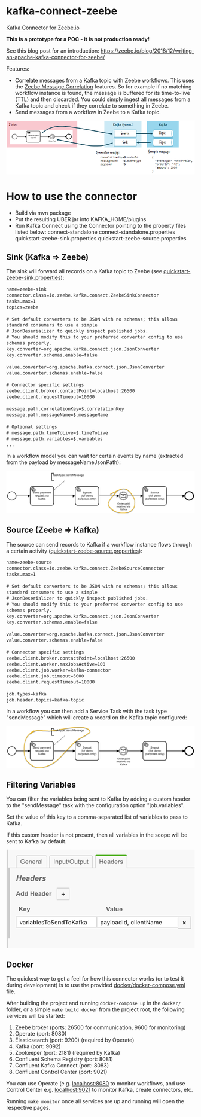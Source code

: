 # kafka-connect-zeebe

[Kafka Connect](https://docs.confluent.io/2.0.0/connect/)or for [Zeebe.io](http://zeebe.io/)

**This is a prototype for a POC - it is not production ready!**

See this blog post for an introduction: https://zeebe.io/blog/2018/12/writing-an-apache-kafka-connector-for-zeebe/

Features:
* Correlate messages from a Kafka topic with Zeebe workflows. This uses the [Zeebe Message Correlation](https://docs.zeebe.io/reference/message-correlation.html) features. So for example if no matching workflow instance is found, the message is buffered for its time-to-live (TTL) and then discarded. You could simply ingest all messages from a Kafka topic and check if they correlate to something in Zeebe.
* Send messages from a workflow in Zeebe to a Kafka topic.

![Overview](overview.png)

# How to use the connector

* Build via mvn package
* Put the resulting UBER jar into KAFKA_HOME/plugins
* Run Kafka Connect using the Connector pointing to the property files listed below: connect-standalone connect-standalone.properties quickstart-zeebe-sink.properties quickstart-zeebe-source.properties


## Sink (Kafka => Zeebe)

The sink will forward all records on a Kafka topic to Zeebe (see [quickstart-zeebe-sink.properties](blob/master/config/quickstart-zeebe-sink.properties)):

```
name=zeebe-sink
connector.class=io.zeebe.kafka.connect.ZeebeSinkConnector
tasks.max=1
topics=zeebe

# Set default converters to be JSON with no schemas; this allows standard consumers to use a simple
# JsonDeserializer to quickly inspect published jobs.
# You should modify this to your preferred converter config to use schemas properly.
key.converter=org.apache.kafka.connect.json.JsonConverter
key.converter.schemas.enable=false

value.converter=org.apache.kafka.connect.json.JsonConverter
value.converter.schemas.enable=false

# Connector specific settings
zeebe.client.broker.contactPoint=localhost:26500
zeebe.client.requestTimeout=10000

message.path.correlationKey=$.correlationKey
message.path.messageName=$.messageName

# Optional settings
# message.path.timeToLive=$.timeToLive
# message.path.variables=$.variables
...
```

In a workflow model you can wait for certain events by name (extracted from the payload by messageNameJsonPath):

![Overview](bpmn1.png)

## Source (Zeebe => Kafka)

The source can send records to Kafka if a workflow instance flows through a certain activity ([quickstart-zeebe-source.properties](blob/master/config/quickstart-zeebe-source.properties)):

```
name=zeebe-source
connector.class=io.zeebe.kafka.connect.ZeebeSourceConnector
tasks.max=1

# Set default converters to be JSON with no schemas; this allows standard consumers to use a simple
# JsonDeserializer to quickly inspect published jobs.
# You should modify this to your preferred converter config to use schemas properly.
key.converter=org.apache.kafka.connect.json.JsonConverter
key.converter.schemas.enable=false

value.converter=org.apache.kafka.connect.json.JsonConverter
value.converter.schemas.enable=false

# Connector specific settings
zeebe.client.broker.contactPoint=localhost:26500
zeebe.client.worker.maxJobsActive=100
zeebe.client.job.worker=kafka-connector
zeebe.client.job.timeout=5000
zeebe.client.requestTimeout=10000

job.types=kafka
job.header.topics=kafka-topic
```

In a workflow you can then add a Service Task with the task type "sendMessage" which will create a record on the Kafka topic configured:

![Overview](bpmn2.png)

## Filtering Variables

You can filter the variables being sent to Kafka by adding a custom header to the "sendMessage" task with the configuration option "job.variables".

Set the value of this key to a comma-separated list of variables to pass to Kafka.

If this custom header is not present, then all variables in the scope will be sent to Kafka by default.

![Filter Variables](variables-custom-header.png)

## Docker

The quickest way to get a feel for how this connector works (or to test it during development) is to use the provided [docker/docker-compose.yml](blob/master/docker/docker-compose.yml) file.

After building the project and running `docker-compose up` in the `docker/` folder, or a simple `make build docker` from the project root, the following services will be started:

1. Zeebe broker (ports: 26500 for communication, 9600 for monitoring)
1. Operate (port: 8080)
1. Elasticsearch (port: 9200) (required by Operate)
1. Kafka (port: 9092)
1. Zookeeper (port: 2181) (required by Kafka)
1. Confluent Schema Registry (port: 8081)
1. Confluent Kafka Connect (port: 8083)
1. Confluent Control Center (port: 9021)

You can use Operate (e.g. [localhost:8080](http://localhost:8080) to monitor workflows, and use Control Center e.g. [localhost:9021](http://localhost:9021) to monitor Kafka, create connectors, etc.

Running `make monitor` once all services are up and running will open the respective pages. 
